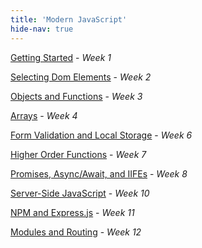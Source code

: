 ```yaml
---
title: 'Modern JavaScript'
hide-nav: true
---
```


[Getting Started](/appel/javascript/getting-started) - _Week 1_

[Selecting Dom Elements](/appel/javascript/selecting-dom-elements) - _Week 2_

[Objects and Functions](/appel/javascript/objects-and-functions) - _Week 3_

[Arrays](/appel/javascript/arrays) - _Week 4_

[Form Validation and Local Storage](/appel/javascript/form-validation-and-local-storage) - _Week 6_

[Higher Order Functions](/appel/javascript/higher-order-functions) - _Week 7_

[Promises, Async/Await, and IIFEs](/appel/javascript/callbacks-promises-async-await) - _Week 8_

[Server-Side JavaScript](/appel/javascript/server-side-javascript) - _Week 10_

[NPM and Express.js](/appel/javascript/npm-and-express) - _Week 11_

[Modules and Routing](/appel/javascript/modules-and-routing) - _Week 12_